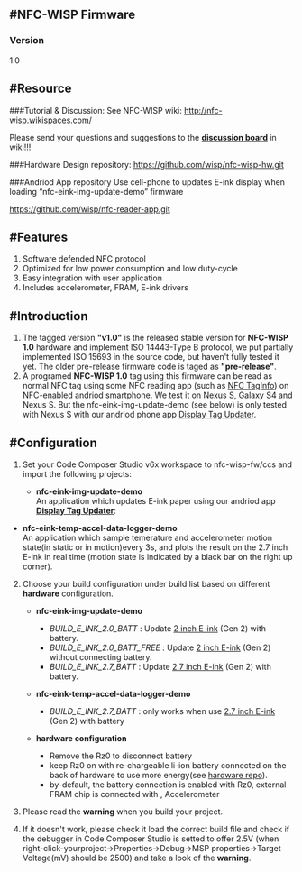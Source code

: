 #NFC-WISP Firmware
---
### Version
1.0


#Resource
---
###Tutorial & Discussion: 
See NFC-WISP wiki: http://nfc-wisp.wikispaces.com/

Please send your questions and suggestions to the [**discussion board**](http://nfc-wisp.wikispaces.com/wiki/messages) in wiki!!!	    


###Hardware Design repository:
https://github.com/wisp/nfc-wisp-hw.git

###Andriod App repository
Use cell-phone to updates E-ink display when loading “nfc-eink-img-update-demo” firmware 

https://github.com/wisp/nfc-reader-app.git		

#Features
---
1. Software defended NFC protocol
2. Optimized for low power consumption and low duty-cycle
3. Easy integration with user application
4. Includes accelerometer, FRAM, E-ink drivers  

#Introduction
---
1. The tagged version **"v1.0"** is the released stable version for **NFC-WISP 1.0** hardware and implement ISO 14443-Type B protocol, we put partially implemented ISO 15693 in the source code, but haven't fully tested it yet.
The older pre-release firmware code is taged as **"pre-release"**.
2. A programed **NFC-WISP 1.0** tag using this firmware can be read as normal NFC tag using some NFC reading app (such as [NFC TagInfo](https://play.google.com/store/apps/details?id=at.mroland.android.apps.nfctaginfo&hl=en)) on NFC-enabled andriod smartphone. We test it on Nexus S, Galaxy S4 and Nexus S. But the nfc-eink-img-update-demo (see below) is only tested with Nexus S with our andriod phone app [Display Tag Updater]( https://github.com/wisp/nfc-reader-app.git).

#Configuration
---
1. Set your Code Composer Studio v6x workspace to nfc-wisp-fw/ccs and import the following projects:

    * **nfc-eink-img-update-demo**      
 An application which updates E-ink paper using our andriod app [**Display Tag Updater**](	https://github.com/wisp/nfc-reader-app.git):
 * **nfc-eink-temp-accel-data-logger-demo**      
 An application which sample temerature and accelerometer motion state(in static or in motion)every 3s, and plots the result on the 2.7 inch E-ink in real time (motion state is indicated by a black bar on the right up corner).

2. Choose your build configuration under build list based on different **hardware** configuration.

    * **nfc-eink-img-update-demo**      
        - _BUILD_E_INK_2.0_BATT_   : Update [2 inch E-ink](http://www.pervasivedisplays.com/products/2inch) (Gen 2) with battery.
        - _BUILD_E_INK_2.0_BATT_FREE_   : Update [2 inch E-ink](http://www.pervasivedisplays.com/products/2inch) (Gen 2) without connecting battery.
        - _BUILD_E_INK_2.7_BATT_   : Update [2.7 inch E-ink](http://www.pervasivedisplays.com/products/27) (Gen 2) with battery.
        
  
    * **nfc-eink-temp-accel-data-logger-demo**      
        - _BUILD_E_INK_2.7_BATT_   : only works when use [2.7 inch E-ink](http://www.pervasivedisplays.com/products/27) (Gen 2) with battery
		
	* **hardware configuration**
		- Remove the Rz0 to disconnect battery
		- keep Rz0 on with re-chargeable li-ion battery connected on the back of hardware to use more energy(see [hardware repo](https://github.com/wisp/nfc-wisp-hw)).
		- by-default, the battery connection is enabled with Rz0, external FRAM chip is connected with , Accelerometer
		
3. Please read the **warning** when you build your project. 

4. If it doesn't work, please check it load the correct build file and  check if the debugger in Code Composer Studio is setted to offer 2.5V (when right-click-yourproject->Properties->Debug->MSP properties->Target Voltage(mV) should be 2500) and take a look of the **warning**.
